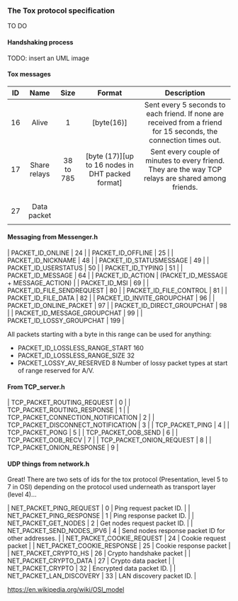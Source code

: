 ### The Tox protocol specification

TO DO

#### Handshaking process

TODO: insert an UML image

#### Tox messages

| ID  | Name                  | Size           | Format         | Description |
|:---:|:---------------------:|:--------------:|:--------------:|:--------------:|
| 16 | Alive | 1 | [byte(16)] | Sent every 5 seconds to each friend. If none are received from a friend for 15 seconds, the connection times out. |
| 17 | Share relays | 38 to 785 | [byte (17)][up to 16 nodes in DHT packed format] | Sent every couple of minutes to every friend. They are the way TCP relays are shared among friends. |
|  |  |  |  |  |
|  |  |  |  |  |
|  |  |  |  |  |
| 27 | Data packet          |  |  |  |
|  |  |  |  |  |


#### Messaging from Messenger.h

| PACKET_ID_ONLINE              | 24    |
| PACKET_ID_OFFLINE             | 25    |
| PACKET_ID_NICKNAME            | 48    |
| PACKET_ID_STATUSMESSAGE       | 49    |
| PACKET_ID_USERSTATUS          | 50    |
| PACKET_ID_TYPING              | 51    |
| PACKET_ID_MESSAGE             | 64    |
| PACKET_ID_ACTION              | (PACKET_ID_MESSAGE + MESSAGE_ACTION) |
| PACKET_ID_MSI                 | 69    |
| PACKET_ID_FILE_SENDREQUEST    | 80    |
| PACKET_ID_FILE_CONTROL        | 81    |
| PACKET_ID_FILE_DATA           | 82    |
| PACKET_ID_INVITE_GROUPCHAT    | 96    |
| PACKET_ID_ONLINE_PACKET       | 97    |
| PACKET_ID_DIRECT_GROUPCHAT    | 98    |
| PACKET_ID_MESSAGE_GROUPCHAT   | 99    |
| PACKET_ID_LOSSY_GROUPCHAT     | 199   |


All packets starting with a byte in this range can be used for anything:

* PACKET_ID_LOSSLESS_RANGE_START    160
* PACKET_ID_LOSSLESS_RANGE_SIZE     32
* PACKET_LOSSY_AV_RESERVED          8       Number of lossy packet types at start of range reserved for A/V.


#### From TCP_server.h

| TCP_PACKET_ROUTING_REQUEST                | 0 |
| TCP_PACKET_ROUTING_RESPONSE               | 1 |
| TCP_PACKET_CONNECTION_NOTIFICATION        | 2 |
| TCP_PACKET_DISCONNECT_NOTIFICATION        | 3 |
| TCP_PACKET_PING                           | 4 |
| TCP_PACKET_PONG                           | 5 |
| TCP_PACKET_OOB_SEND                       | 6 |
| TCP_PACKET_OOB_RECV                       | 7 |
| TCP_PACKET_ONION_REQUEST                  | 8 |
| TCP_PACKET_ONION_RESPONSE                 | 9 |

#### UDP things from network.h

Great! There are two sets of ids for the tox protocol (Presentation, level 5 to 7 in OSI) depending on the protocol used
underneath as transport layer (level 4)...

| NET_PACKET_PING_REQUEST       | 0     | Ping request packet ID.                             |
| NET_PACKET_PING_RESPONSE      | 1     | Ping response packet ID.                            |
| NET_PACKET_GET_NODES          | 2     | Get nodes request packet ID.                        |
| NET_PACKET_SEND_NODES_IPV6    | 4     | Send nodes response packet ID for other addresses.  |
| NET_PACKET_COOKIE_REQUEST     | 24    | Cookie request packet                               |
| NET_PACKET_COOKIE_RESPONSE    | 25    | Cookie response packet                              |
| NET_PACKET_CRYPTO_HS          | 26    | Crypto handshake packet                             |
| NET_PACKET_CRYPTO_DATA        | 27    | Crypto data packet                                  |
| NET_PACKET_CRYPTO             | 32    | Encrypted data packet ID.                           |
| NET_PACKET_LAN_DISCOVERY      | 33    | LAN discovery packet ID.                            |



https://en.wikipedia.org/wiki/OSI_model